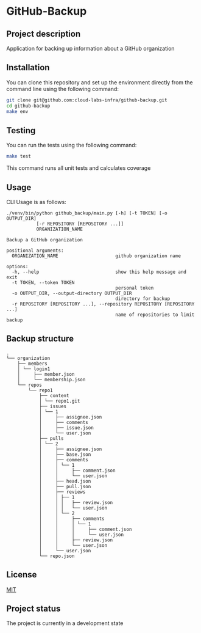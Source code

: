 # GitHub-Backup

## Project description

Application for backing up information about a GitHub organization

## Installation

You can clone this repository and set up the environment directly from the command line using the following command:

```bash
git clone git@github.com:cloud-labs-infra/github-backup.git
cd github-backup
make env
```

## Testing

You can run the tests using the following command:

```bash
make test
```

This command runs all unit tests and calculates coverage

## Usage

CLI Usage is as follows:

    ./venv/bin/python github_backup/main.py [-h] [-t TOKEN] [-o OUTPUT_DIR]
               [-r REPOSITORY [REPOSITORY ...]]
               ORGANIZATION_NAME

    Backup a GitHub organization
    
    positional arguments:
      ORGANIZATION_NAME                     github organization name
    
    options:
      -h, --help                            show this help message and exit
      -t TOKEN, --token TOKEN
                                            personal token
      -o OUTPUT_DIR, --output-directory OUTPUT_DIR
                                            directory for backup
      -r REPOSITORY [REPOSITORY ...], --repository REPOSITORY [REPOSITORY ...]
                                            name of repositories to limit backup


## Backup structure

    .
    └── organization
        ├── members
        │ └── login1
        │     ├── member.json
        │     └── membership.json
        └── repos
            └── repo1
                ├── content
                │ └── repo1.git
                ├── issues
                │ └── 1
                │     ├── assignee.json
                │     ├── comments
                │     ├── issue.json
                │     └── user.json
                ├── pulls
                │ └── 2
                │     ├── assignee.json
                │     ├── base.json
                │     ├── comments
                │     │ └── 1
                │     │     ├── comment.json
                │     │     └── user.json
                │     ├── head.json
                │     ├── pull.json
                │     ├── reviews
                │     │ ├── 1
                │     │ │   ├── review.json
                │     │ │   └── user.json
                │     │ └── 2
                │     │     ├── comments
                │     │     │ └── 1
                │     │     │     ├── comment.json
                │     │     │     └── user.json
                │     │     ├── review.json
                │     │     └── user.json
                │     └── user.json
                └── repo.json

## License

[MIT](https://choosealicense.com/licenses/mit/)

## Project status

The project is currently in a development state